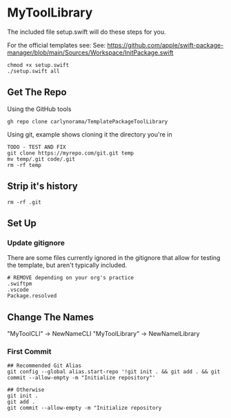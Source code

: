 # MyToolLibrary

The included file setup.swift will do these steps for you.

For the official templates see:
See: https://github.com/apple/swift-package-manager/blob/main/Sources/Workspace/InitPackage.swift

```
chmod +x setup.swift
./setup.swift all
```

## Get The Repo

Using the GitHub tools

```
gh repo clone carlynorama/TemplatePackageToolLibrary
```

Using git, example shows cloning it the directory you're in

```
TODO - TEST AND FIX
git clone https://myrepo.com/git.git temp
mv temp/.git code/.git
rm -rf temp
```

## Strip it's history

```
rm -rf .git
```


## Set Up

### Update gitignore

There are some files currently ignored in the gitignore that allow for testing the template, but aren't typically included.

```
# REMOVE depending on your org's practice
.swiftpm
.vscode
Package.resolved
```

## Change The Names

"MyToolCLI" -> NewNameCLI
"MyToolLibrary" -> NewNamelLibrary


### First Commit
```
## Recommended Git Alias
git config --global alias.start-repo '!git init . && git add . && git commit --allow-empty -m "Initialize repository"'
```

```
## Otherwise
git init . 
git add . 
git commit --allow-empty -m "Initialize repository
```

